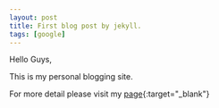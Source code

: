 ```yaml
---
layout: post
title: First blog post by jekyll.
tags: [google]
---
```


Hello Guys,

This is my personal blogging site.

For more detail please visit my [page]('http://facebook.com'){:target="_blank"}
